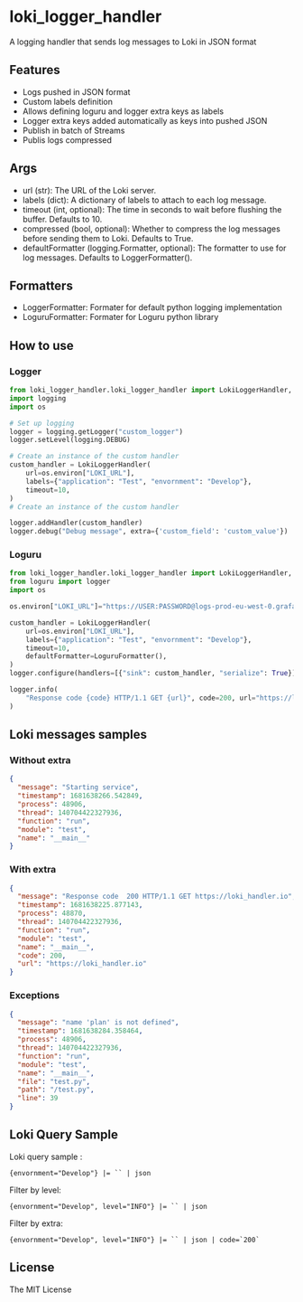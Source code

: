 # loki_logger_handler

A logging handler that sends log messages to Loki in JSON format

## Features

* Logs pushed in JSON format
* Custom labels definition
* Allows defining loguru and logger extra keys as labels
* Logger extra keys added automatically as keys into pushed JSON
* Publish in batch of Streams
* Publis logs compressed

## Args

* url (str): The URL of the Loki server.
* labels (dict): A dictionary of labels to attach to each log message.
* timeout (int, optional): The time in seconds to wait before flushing the buffer. Defaults to 10.
* compressed (bool, optional): Whether to compress the log messages before sending them to Loki. Defaults to True.
* defaultFormatter (logging.Formatter, optional): The formatter to use for log messages. Defaults to LoggerFormatter().

## Formatters
* LoggerFormatter: Formater for default python logging implementation
* LoguruFormatter: Formater for Loguru python library

## How to use 

### Logger
```python
from loki_logger_handler.loki_logger_handler import LokiLoggerHandler,
import logging
import os 

# Set up logging
logger = logging.getLogger("custom_logger")
logger.setLevel(logging.DEBUG)

# Create an instance of the custom handler
custom_handler = LokiLoggerHandler(
    url=os.environ["LOKI_URL"],
    labels={"application": "Test", "envornment": "Develop"},
    timeout=10,
)
# Create an instance of the custom handler

logger.addHandler(custom_handler)
logger.debug("Debug message", extra={'custom_field': 'custom_value'})


```


### Loguru

```python
from loki_logger_handler.loki_logger_handler import LokiLoggerHandler, LoguruFormatter
from loguru import logger
import os 

os.environ["LOKI_URL"]="https://USER:PASSWORD@logs-prod-eu-west-0.grafana.net/loki/api/v1/push"

custom_handler = LokiLoggerHandler(
    url=os.environ["LOKI_URL"],
    labels={"application": "Test", "envornment": "Develop"},
    timeout=10,
    defaultFormatter=LoguruFormatter(),
)
logger.configure(handlers=[{"sink": custom_handler, "serialize": True}])

logger.info(
    "Response code {code} HTTP/1.1 GET {url}", code=200, url="https://loki_handler.io"
)
```

## Loki messages samples

### Without extra

```json
{
  "message": "Starting service",
  "timestamp": 1681638266.542849,
  "process": 48906,
  "thread": 140704422327936,
  "function": "run",
  "module": "test",
  "name": "__main__"
}

```

### With extra

```json
{
  "message": "Response code  200 HTTP/1.1 GET https://loki_handler.io",
  "timestamp": 1681638225.877143,
  "process": 48870,
  "thread": 140704422327936,
  "function": "run",
  "module": "test",
  "name": "__main__",
  "code": 200,
  "url": "https://loki_handler.io"
}
```

### Exceptions

```json
{
  "message": "name 'plan' is not defined",
  "timestamp": 1681638284.358464,
  "process": 48906,
  "thread": 140704422327936,
  "function": "run",
  "module": "test",
  "name": "__main__",
  "file": "test.py",
  "path": "/test.py",
  "line": 39
}
```

## Loki Query Sample

Loki query sample :

 ```
 {envornment="Develop"} |= `` | json
 ```

Filter by level:

```
{envornment="Develop", level="INFO"} |= `` | json
```
Filter by extra:

```
{envornment="Develop", level="INFO"} |= `` | json | code=`200`
```

## License
The MIT License